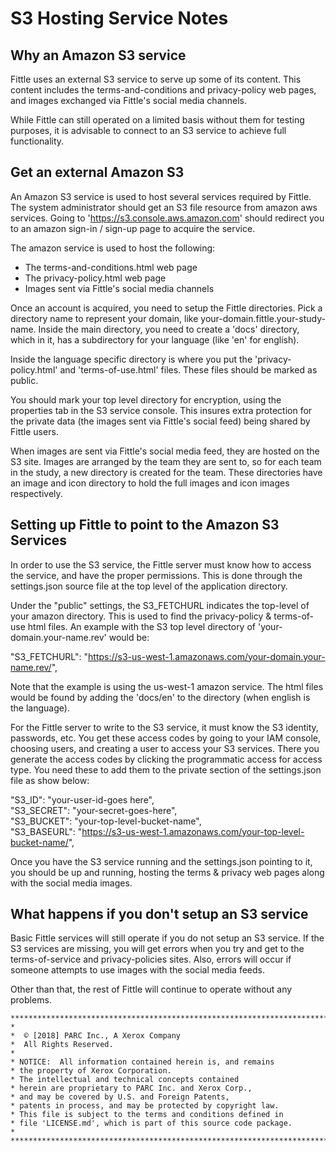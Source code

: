 ﻿# S3 Hosting Service Notes

## Why an Amazon S3 service

Fittle uses an external S3 service to serve up some of its content.  This content includes the terms-and-conditions and privacy-policy web pages, and images exchanged via Fittle's social media channels.

While Fittle can still operated on a limited basis without them for testing purposes, it is advisable to connect to an S3 service to achieve full functionality.

## Get an external Amazon S3

An Amazon S3 service is used to host several services required by Fittle.  The system administrator should get an S3 file resource from amazon aws services.   Going to 'https://s3.console.aws.amazon.com' should redirect you to an amazon sign-in / sign-up page to acquire the service.

The amazon service is used to host the following:

 - The terms-and-conditions.html web page
 - The privacy-policy.html web page
 - Images sent via Fittle's social media channels
 
Once an account is acquired, you need to setup the Fittle directories.  Pick a directory name to represent your domain, like your-domain.fittle.your-study-name.   Inside the main directory, you need to create a 'docs' directory, which in it, has a subdirectory for your language (like 'en' for english).  

Inside the language specific directory is where you put the 'privacy-policy.html' and 'terms-of-use.html' files.  These files should be marked as public.

You should mark your top level directory for encryption, using the properties tab in the S3 service console.  This insures extra protection for the private data (the images sent via Fittle's social feed) being shared by Fittle users.

When images are sent via Fittle's social media feed, they are hosted on the S3 site.  Images are arranged by the team they are sent to, so for each team in the study, a new directory is created for the team.  These directories have an image and icon directory to hold the full images and icon images respectively.

## Setting up Fittle to point to the Amazon S3 Services

In order to use the S3 service, the Fittle server must know how to access the service, and have the proper permissions.  This is done through the settings.json source file at the top level of the application directory.

Under the "public" settings, the S3_FETCHURL indicates the top-level of your amazon directory.  This is used to find the privacy-policy & terms-of-use html files.  An example with the S3 top level directory of 'your-domain.your-name.rev' would be:

"S3_FETCHURL": "https://s3-us-west-1.amazonaws.com/your-domain.your-name.rev/",

Note that the example is using the us-west-1 amazon service.  The html files would be found by adding the 'docs/en' to the directory (when english is the language).

For the Fittle server to write to the S3 service, it must know the S3 identity, passwords, etc.  You get these access codes by going to your IAM console, choosing users, and creating a user to access your S3 services.  There you generate the access codes by clicking the programmatic access for access type.  You need these to add them to the private section of the settings.json file as show below:

"S3_ID": "your-user-id-goes here",  
"S3_SECRET":  "your-secret-goes-here",  
"S3_BUCKET": "your-top-level-bucket-name",  
"S3_BASEURL": "https://s3-us-west-1.amazonaws.com/your-top-level-bucket-name/",

Once you have the S3 service running and the settings.json pointing to it, you should be up and running, hosting the terms & privacy web pages along with the social media images.

## What happens if you don't setup an S3 service

Basic Fittle services will still operate if you do not setup an S3 service.  If the S3 services are missing, you will get errors when you try and get to the terms-of-service and privacy-policies sites.   Also, errors will occur if someone attempts to use images with the social media feeds. 

Other than that, the rest of Fittle will continue to operate without any problems.


```
*************************************************************************
*
*  © [2018] PARC Inc., A Xerox Company
*  All Rights Reserved.
*
* NOTICE:  All information contained herein is, and remains
* the property of Xerox Corporation.
* The intellectual and technical concepts contained
* herein are proprietary to PARC Inc. and Xerox Corp.,
* and may be covered by U.S. and Foreign Patents,
* patents in process, and may be protected by copyright law.
* This file is subject to the terms and conditions defined in
* file 'LICENSE.md', which is part of this source code package.
*
**************************************************************************/
```

